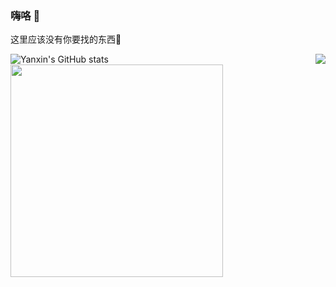 ### 嗨咯 👋
这里应该没有你要找的东西🤔

<!--
**Liyx55/Liyx55** is a ✨ _special_ ✨ repository because its `README.md` (this file) appears on your GitHub profile.

Here are some ideas to get you started:

- 🔭 I’m currently working on ...
- 🌱 I’m currently learning ...
- 👯 I’m looking to collaborate on ...
- 🤔 I’m looking for help with ...
- 💬 Ask me about ...
- 📫 How to reach me: ...
- 😄 Pronouns: ...
- ⚡ Fun fact: ...
-->
<a href="#">
  <img align="right" src="https://metrics.lecoq.io/Liyx55?template=terminal" />
</a>

![Yanxin's GitHub stats](https://github-readme-stats.vercel.app/api?username=Liyx55)
<img width="340px" src="https://github-readme-stats.vercel.app/api/top-langs/?username=Liyx55&theme=vue-dark&layout=compact">
